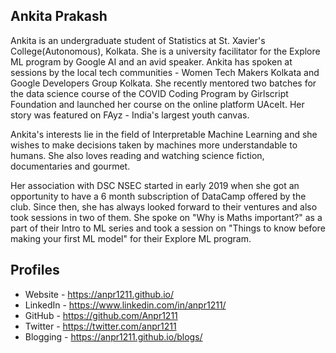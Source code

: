 ## Ankita Prakash

Ankita is an undergraduate student of Statistics at St. Xavier's College(Autonomous), Kolkata. She is a university facilitator for the Explore ML program by Google AI and 
an avid speaker. Ankita has spoken at sessions by the local tech communities - Women Tech Makers Kolkata and Google Developers Group Kolkata.
She recently mentored two batches for the data science course of the COVID Coding Program by Girlscript Foundation and launched her course
on the online platform UAceIt. Her story was featured on FAyz - India's largest youth canvas. 

Ankita's interests lie in the field of Interpretable Machine Learning and she wishes to make decisions taken by machines
more understandable to humans. She also loves reading and watching science fiction, documentaries and gourmet. 

Her association with DSC NSEC started in early 2019 when she got an opportunity to have a 6 month subscription of DataCamp offered by the club.
Since then, she has always looked forward to their ventures and also took sessions in two of them.
She spoke on "Why is Maths important?" as a part of their Intro to ML series and took a session on "Things to know before making your first ML model"
for their Explore ML program. 

## Profiles

* Website - https://anpr1211.github.io/
* LinkedIn - https://www.linkedin.com/in/anpr1211/
* GitHub - https://github.com/Anpr1211
* Twitter - https://twitter.com/anpr1211
* Blogging - https://anpr1211.github.io/blogs/
